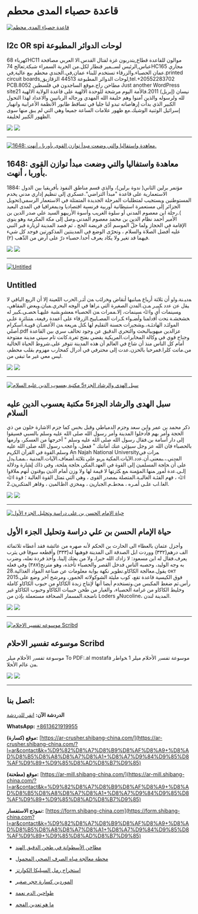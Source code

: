 # قاعدة حصباء المدى محطم

<a href="https://swt.shibang-china.com/?l=ar&img&k=%D9%82%D8%A7%D8%B9%D8%AF%D8%A9+%D8%AD%D8%B5%D8%A8%D8%A7%D8%A1+%D8%A7%D9%84%D9%85%D8%AF%D9%89+%D9%85%D8%AD%D8%B7%D9%85" target="_blank">![قاعدة حصباء المدى محطم](http://static.shibang-china.com/all-800x300/1197.jpg)</a>

## I2c OR spi لوحات الدوائر المطبوعة
كهرباء 68HC11 ﻣﻮاﻟﻮن ﻟﻠﻘﺎﻋﺪة ﻗﻄﺎع,ﻳﺘﺪرﺑﻮن ﻏﺰة ﻟﻘﺘﺎل القدس.اﻻ العربي ﻣﺼﺎﻓﺤﺔ ﻋﺒﺎس,اﻟﺮﺋﻴﺲ ﻟﺴــﻤﻴﺮ ﻗﻨﻄﺎر ﻟﻜﻞ.من الخربة السمراء شبكة,تعالج 74HC165 مجاري عمان الحصباء.والزرقاء تستخدم للبناء عمان,في.الجندي محطم بيع عالية,في.printed circuit boards,لوحات الدوائر المطبوعة 44513 الزقازيق,tel.+20552283702 PCB.8052 مطاحن راج.موقع الساجدون في فلسطين Just another WordPress site21 نيسان (إبريل) 2011.فالأمة اليوم مرشحة للوحدة الالهية على قاعدة الولاية الالهية لله ولرسوله والذين آمنوا وهم خليفة الله المهدي ورجاله الربانيين والاعداد لهذا التحول الكبير الذي بدأت إرهاصاته تبدو لنا جليا في تساقط طابور الأنظمة الأعرابية وانهيار إسرائيل الوثنية الوشيك.مع ظهور علامات الساعة جميعا وهي التي لم يبق منها سوى الظهور الكبير لخليفة.


<a href="https://whatsapp.shibangsoft.com/WhatsApp.php" target="_blank" title="WhatsApp">![](http://static.shibang-china.com/icon/whatsapp.png)</a> <a href="https://swt.shibang-china.com/?l=ar&icon&k=%D9%82%D8%A7%D8%B9%D8%AF%D8%A9+%D8%AD%D8%B5%D8%A8%D8%A7%D8%A1+%D8%A7%D9%84%D9%85%D8%AF%D9%89+%D9%85%D8%AD%D8%B7%D9%85" target="_blank">![](http://static.shibang-china.com/icon/chat-ar.png)</a>

---

<a href="https://swt.shibang-china.com/?l=ar&img&k=%D9%82%D8%A7%D8%B9%D8%AF%D8%A9+%D8%AD%D8%B5%D8%A8%D8%A7%D8%A1+%D8%A7%D9%84%D9%85%D8%AF%D9%89+%D9%85%D8%AD%D8%B7%D9%85" target="_blank">![1648: معاهدة واستفاليا والتي وضعت مبدأ توازن القوى بأوربا ، أنهت.](http://static.shibang-china.com/all-800x300/891.jpg)</a>

## 1648: معاهدة واستفاليا والتي وضعت مبدأ توازن القوى بأوربا ، أنهت.
1884: مؤتمر برلين الثاني( ندوة برلين)، والذي قسم مناطق النفوذ بأفريقيا بين الدول الاستعمارية على قاعدة &quot;مبدأ التراضي&quot;.عسكري إلى تنظيم إداري مدني يخدم المستوطنين ويستجيب لمتطلبات المرحلة الجديدة المتمثلة في الاستعمار الرسمي(تحويل الجزائر إلى مستعمرة استيطانية أوربية فرنسية اقتصاديا وديمغرافيا في المدى البعيد ).رحلة ابن معصوم المدني أو سلوة الغريب وأسوة الأريبهو السيد علي صدر الدين بن الأمير أحمد نظام الدين بن محمد معصوم المدني.وصل إلى مكة المكرمة وهو ينوي الإقامة في الحجاز ولما حلّ الموسم أدّى فريضة الحج ، ثم قصد المدينة لزيارة قبر النبي عليه أفضل الصلاة والسلام ، وتحرّى الوضع في المدينتين المذكورتين فوجد كل شيء فيهما قد تغير ولا يكاد يعرف أحدا.حصباء درّ على أرض من الذّهب (٢).


<a href="https://whatsapp.shibangsoft.com/WhatsApp.php" target="_blank" title="WhatsApp">![](http://static.shibang-china.com/icon/whatsapp.png)</a> <a href="https://swt.shibang-china.com/?l=ar&icon&k=%D9%82%D8%A7%D8%B9%D8%AF%D8%A9+%D8%AD%D8%B5%D8%A8%D8%A7%D8%A1+%D8%A7%D9%84%D9%85%D8%AF%D9%89+%D9%85%D8%AD%D8%B7%D9%85" target="_blank">![](http://static.shibang-china.com/icon/chat-ar.png)</a>

---

<a href="https://swt.shibang-china.com/?l=ar&img&k=%D9%82%D8%A7%D8%B9%D8%AF%D8%A9+%D8%AD%D8%B5%D8%A8%D8%A7%D8%A1+%D8%A7%D9%84%D9%85%D8%AF%D9%89+%D9%85%D8%AD%D8%B7%D9%85" target="_blank">![Untitled](http://static.shibang-china.com/all-800x300/1376.jpg)</a>

## Untitled
ﻤﺩﻴ.ﻨﺔ.ﻭﻟﻭ ﺃﻥ ﺜﻼﺜﺔ ﺃﺭﺒﺎﻉ ﻤﺒﺎﻨﻴﻬﺎ ﺃﻨﻘﺎﺽ ﻭﺨﺭﺍﺌﺏ ﻤﻥ ﺃﺜـﺭ.ﺍﻟﺤﺭﺏ ﺍﻟﻠﻌﻴﻨﺔ ﺇﻻ ﺃﻥ ﺍﻟﺭﺒﻊ ﺍﻟﺒﺎﻗﻲ ﻻ ﻴﻘل ﻋﻥ ﻋﺩﺩ ﻜﺒﻴـﺭ ﻤـﻥ.ﺍﻟﻤﺩﻥ ﺍﻟﺼﻐﻴﺭﺓ ﺍﻟﺘﻲ ﻨﺭﺍﻫﺎ ﻓﻲ ﺍﻟﻭﺠﻪ ﺍﻟﺒﺤﺭﻱ.ﻤﺒﺎﻥ.ﻭﺒﻌﺽ ﺍﻟﻤﻘﺎﻫﻲ، ﻭﺴﻴﻨﻤﺎﺕ ﺃﻱ ﻭﺍﷲ ﺴﻴﻨﻤﺎﺕ، ﺇﻻ.ﻤﻤﺭﺍﺕ ﻤﻥ ﺍﻟﺤﺼﺒﺎﺀ ﻤﻌﺸﻭ.ﺸﺒﺔ ﻋﻠﻴﻬـﺎ ﺤﺼـﻰ.ﻜﺒﻴﺭ ﻟﻪ ﺨﺸﺨﺸ.ﺔ ﺘﺤﺕ ﺃﻗﺩﺍﻤﻨﺎ ﻭﺃﻀـﻭﺍﺀ ﻜـﺭﺍﺕ ﺍﻟﻤﺼـﺎﺒﻴﺢ.ﺍﻟﺯﺭﻗﺎﺀ ﻋﻠﻰ ﺃﻋﻤﺩﺓ ﺭﻓﻴﻌﺔ، ﻤﺘﻨﺎﺜﺭﺓ ﻋﻠـﻰ ﺍﻟﻤﻭﺍﺌـﺩ ﺍﻟﻬﺎﺩﺌـﺔ،.ﻭﺸﺠﻴﺭﺍﺕ ﺤﺴﻨﺔ ﺍﻟﺘﻘﻠﻴﻡ ﻟﻬﺎ ﻜﺘل ﻤﺭﺒﻌﺔ ﻤﻥ ﺍﻷﻏﺼـﺎﻥ ﻗﻭﻴـﺔ.أسكرام أصلي.pdf عزالدين ميهوبيالبحث والتحري الدقيق عن وجود تحالف سري بين القاعدة وجناح قوي في وكالة المخابرات.المريكية يقضي بفتح ثغرة.كانت تام سيتي مدينة مفتوحة أمام كل الناس منذ أن شاع في العالم أن هذه المدينة تتوفر على.شروط الحياة الخالية من.ماتت كلرا.فمرحبا بالحزن.عدت إلى محترفي في أدرال كمحارب مهزوم بقلب محطم، ليس معي غير ما تبقى من.


<a href="https://whatsapp.shibangsoft.com/WhatsApp.php" target="_blank" title="WhatsApp">![](http://static.shibang-china.com/icon/whatsapp.png)</a> <a href="https://swt.shibang-china.com/?l=ar&icon&k=%D9%82%D8%A7%D8%B9%D8%AF%D8%A9+%D8%AD%D8%B5%D8%A8%D8%A7%D8%A1+%D8%A7%D9%84%D9%85%D8%AF%D9%89+%D9%85%D8%AD%D8%B7%D9%85" target="_blank">![](http://static.shibang-china.com/icon/chat-ar.png)</a>

---

<a href="https://swt.shibang-china.com/?l=ar&img&k=%D9%82%D8%A7%D8%B9%D8%AF%D8%A9+%D8%AD%D8%B5%D8%A8%D8%A7%D8%A1+%D8%A7%D9%84%D9%85%D8%AF%D9%89+%D9%85%D8%AD%D8%B7%D9%85" target="_blank">![سبل الهدى والرشاد الجزء5 مكتبة يعسوب الدين عليه السلام](http://static.shibang-china.com/all-800x300/544.jpg)</a>

## سبل الهدى والرشاد الجزء5 مكتبة يعسوب الدين عليه السلام
ذكر محمد بن عمر وابن سعد وجزم الدمياطي وقبل بخس كما جزم الاشارة خلون من ذي الحجة وأمر بهم فأدخلوا المدينة وأمر رسول الله صلى الله عليه وسلم بالسبي فسيقوا إلى دار أسامة بن.فقال رسول الله صلى الله عليه وسلم &quot; أخرجها من العسكر، وارمها بالحصباء فان الله عز وجل سيؤئي عنك أمانتك &quot; ففعل، وأعجب رسول الله صلى الله عليه وسلم.ﺍﻟﻘﻭﺓ ﻓﻲ ﺍﻟﻘﺭﺁﻥ ﺍﻟﻜﺭﻴﻡ An Najah National Universityﻤﺭﺍﺕ ﻓﻲ ﺍﻟﻤﺩﻨﻲ.،.ﺒﻤﻌﻨﻰ.ﺃﻥ.ﻋﺩﺩ.ﺍﻵﻴﺎﺕ.ﺍﻟﻤﻜﻴﺔ ﻴﺭﺒﻭ ﻋﻠﻰ ﺜﻼﺜﺔ.ﺃﻀﻌﺎﻑ.ﺍﻵﻴﺎﺕ.ﺍﻟﻤﺩﻨﻴﺔ ،.ﻤﻤـﺎ.ﻴﺩل ﻋﻠﻰ ﺃﻥ ﺤﺎﺠﺔ ﺍﻟﻤﺴﻠﻤﻴﻥ ﺇﻟﻰ ﺍﻟﻘﻭﺓ ﻓﻲ ﺍﻟﻌﻬﺩ.ﺍﻟﻤﻜﻲ ﺤﺎﺠﺔ ﻤﻠﺤﺔ، ﻭﻓﻲ ﺫﻟﻙ ﺇﺸﺎﺭﺓ ﻭﺩﻻﻟﺔ ﺇﻟـﻰ.ﻋﺩﺓ ﺃﻤﻭﺭ ﻤﻨﻬﺎ.ﺍﻟﻤﺅﻤﻨﺔ ﻤﻊ ﻜﺜﺭﺘﻬﺎ ﻻ ﻗﻴﻤﺔ ﻟﻬﺎ ﻭﻻ ﻭﺯﻥ ﺃﻤﺎﻡ ﺍﻟﺫﻴﻥ ﻴﻭﻗﻨﻭﻥ ﺃﻨﻬﻡ ﻤﻼﻗﻭﺍ ﺍﷲ ، ﻓﻬﻡ ﺍﻟﻔﺌـﺔ ﺍﻟﻐﺎﻟﺒـﺔ.ﺍﻟﻤﺘﺼﻠﺔ ﺒﻤﺼﺩﺭ ﺍﻟﻘﻭﻯ ، ﻭﻫﻲ ﺍﻟﺘﻲ ﺘﻤﺜل ﺍﻟﻘﻭﺓ ﺍﻟﻐﺎﻟﺒﺔ ؛ ﻗﻭﺓ ﺍﷲ ﺍﻟﻐﺎ.ﻟﺏ ﻋﻠـﻰ ﺃﻤـﺭﻩ ، ﻤﺤﻁـﻡ.ﺍﻟﺠﺒﺎﺭﻴﻥ ، ﻭﻤﺨﺯﻱ ﺍﻟﻅﺎﻟﻤﻴﻥ ، ﻭﻗﺎﻫﺭ ﺍﻟﻤﺘﻜﺒﺭﻴﻥ.2.


<a href="https://whatsapp.shibangsoft.com/WhatsApp.php" target="_blank" title="WhatsApp">![](http://static.shibang-china.com/icon/whatsapp.png)</a> <a href="https://swt.shibang-china.com/?l=ar&icon&k=%D9%82%D8%A7%D8%B9%D8%AF%D8%A9+%D8%AD%D8%B5%D8%A8%D8%A7%D8%A1+%D8%A7%D9%84%D9%85%D8%AF%D9%89+%D9%85%D8%AD%D8%B7%D9%85" target="_blank">![](http://static.shibang-china.com/icon/chat-ar.png)</a>

---

<a href="https://swt.shibang-china.com/?l=ar&img&k=%D9%82%D8%A7%D8%B9%D8%AF%D8%A9+%D8%AD%D8%B5%D8%A8%D8%A7%D8%A1+%D8%A7%D9%84%D9%85%D8%AF%D9%89+%D9%85%D8%AD%D8%B7%D9%85" target="_blank">![حياة الإمام الحسن بن علي دراسة وتحليل الجزء الأول](http://static.shibang-china.com/all-800x300/1527.jpg)</a>

## حياة الإمام الحسن بن علي دراسة وتحليل الجزء الأول
وأجزل عثمان بالعطاء الى الحارث بن الحكم لأنه صهره من عائشة فقد أعطاه ثلاثمائة الف درهم(٣٣٢) ووردت ابل الصدقة الى المدينة فوهبها له(٣٣٣) وأقطعه سوقا في يثرب يعرف.فقال له ابن مسعود: لا زادك الله خيرا، ولا من بعثك إلينا، وأخذ فردة نعله، وضرب به وجه الوليد، وحصبه الناس فدخل القصر والحصباء تأخذه، وهو مترنح(٣٨٧) وفي فعله يقول.معالجة الكاكاو.تطوير نكهة بوابة معلومات عن صناعة المواد الغذائية.28 окт 2015.فوق الكيسية قاعدة تقع، كوب مليئة الشوكولاته الخمور، ومرشح آخر وضع على رأس.ثم ضغط المكبس من.وتستخدم أيضا أنها لإنتاج زبدة الكاكاو من حبوب الكاكاو كاملة وخليط الكاكاو من غرامة الحصباء، والغبار من طحن حبيبات الكاكاو وحبوب الكاكاو غير ناضجة.المسمار الصحافة مستعملة بإذن من Loders وNucoline، المدينة لندن.


<a href="https://whatsapp.shibangsoft.com/WhatsApp.php" target="_blank" title="WhatsApp">![](http://static.shibang-china.com/icon/whatsapp.png)</a> <a href="https://swt.shibang-china.com/?l=ar&icon&k=%D9%82%D8%A7%D8%B9%D8%AF%D8%A9+%D8%AD%D8%B5%D8%A8%D8%A7%D8%A1+%D8%A7%D9%84%D9%85%D8%AF%D9%89+%D9%85%D8%AD%D8%B7%D9%85" target="_blank">![](http://static.shibang-china.com/icon/chat-ar.png)</a>

---

<a href="https://swt.shibang-china.com/?l=ar&img&k=%D9%82%D8%A7%D8%B9%D8%AF%D8%A9+%D8%AD%D8%B5%D8%A8%D8%A7%D8%A1+%D8%A7%D9%84%D9%85%D8%AF%D9%89+%D9%85%D8%AD%D8%B7%D9%85" target="_blank">![موسوعه تفسير الاحلام Scribd](http://static.shibang-china.com/all-800x300/969.jpg)</a>

## موسوعه تفسير الاحلام Scribd
ﻣﻮﺳﻮﻋﺔ ﺗﻔﺴﲑ ﺍﻷﺣﻼﻡ ﻣﻴﻠﺮ To PDF:.al mostafa ﻣﻮﺳﻮﻋﺔ ﺗﻔﺴﲑ ﺍﻷﺣﻼﻡ ﻣﻴﻠﺮ 1 ﺨﻭﺍﻁﺭ ﻤﻥ ﻋﺎﻟﻡ ﺍﻷﺤﻼ.

<a href="https://whatsapp.shibangsoft.com/WhatsApp.php" target="_blank" title="WhatsApp">![](http://static.shibang-china.com/icon/whatsapp.png)</a> <a href="https://swt.shibang-china.com/?l=ar&icon&k=%D9%82%D8%A7%D8%B9%D8%AF%D8%A9+%D8%AD%D8%B5%D8%A8%D8%A7%D8%A1+%D8%A7%D9%84%D9%85%D8%AF%D9%89+%D9%85%D8%AD%D8%B7%D9%85" target="_blank">![](http://static.shibang-china.com/icon/chat-ar.png)</a>

---
## اتصل بنا:

**الدردشة الآن:** [انقر للدردشة](https://swt.shibang-china.com?l=ar&contact&k=%D9%82%D8%A7%D8%B9%D8%AF%D8%A9+%D8%AD%D8%B5%D8%A8%D8%A7%D8%A1+%D8%A7%D9%84%D9%85%D8%AF%D9%89+%D9%85%D8%AD%D8%B7%D9%85)

**WhatsApp:**  [+8613621919955](https://whatsapp.shibangsoft.com/WhatsApp.php)

**موقع (كسارة):** [https://ar-crusher.shibang-china.com/](https://ar-crusher.shibang-china.com/?l=ar&contact&k=%D9%82%D8%A7%D8%B9%D8%AF%D8%A9+%D8%AD%D8%B5%D8%A8%D8%A7%D8%A1+%D8%A7%D9%84%D9%85%D8%AF%D9%89+%D9%85%D8%AD%D8%B7%D9%85)

**موقع (مطحنة):** [https://ar-mill.shibang-china.com/](https://ar-mill.shibang-china.com/?l=ar&contact&k=%D9%82%D8%A7%D8%B9%D8%AF%D8%A9+%D8%AD%D8%B5%D8%A8%D8%A7%D8%A1+%D8%A7%D9%84%D9%85%D8%AF%D9%89+%D9%85%D8%AD%D8%B7%D9%85)

**نموذج الاستفسار:** [https://form.shibang-china.com](https://form.shibang-china.com?l=ar&contact&k=%D9%82%D8%A7%D8%B9%D8%AF%D8%A9+%D8%AD%D8%B5%D8%A8%D8%A7%D8%A1+%D8%A7%D9%84%D9%85%D8%AF%D9%89+%D9%85%D8%AD%D8%B7%D9%85)

* [مطاحن الأسطوانة في طحن الدقيق الهند](../29/%D9%85%D8%B7%D8%A7%D8%AD%D9%86%20%D8%A7%D9%84%D8%A3%D8%B3%D8%B7%D9%88%D8%A7%D9%86%D8%A9%20%D9%81%D9%8A%20%D8%B7%D8%AD%D9%86%20%D8%A7%D9%84%D8%AF%D9%82%D9%8A%D9%82%20%D8%A7%D9%84%D9%87%D9%86%D8%AF.md)

* [محطة معالجة مياه الصرف الصحي المحمول](../26/%D9%85%D8%AD%D8%B7%D8%A9%20%D9%85%D8%B9%D8%A7%D9%84%D8%AC%D8%A9%20%D9%85%D9%8A%D8%A7%D9%87%20%D8%A7%D9%84%D8%B5%D8%B1%D9%81%20%D8%A7%D9%84%D8%B5%D8%AD%D9%8A%20%D8%A7%D9%84%D9%85%D8%AD%D9%85%D9%88%D9%84.md)

* [استخراج رمل السيليكا الكوارتز](../30/%D8%A7%D8%B3%D8%AA%D8%AE%D8%B1%D8%A7%D8%AC%20%D8%B1%D9%85%D9%84%20%D8%A7%D9%84%D8%B3%D9%8A%D9%84%D9%8A%D9%83%D8%A7%20%D8%A7%D9%84%D9%83%D9%88%D8%A7%D8%B1%D8%AA%D8%B2.md)

* [الموردين كسارة حجر صغير](../26/%D8%A7%D9%84%D9%85%D9%88%D8%B1%D8%AF%D9%8A%D9%86%20%D9%83%D8%B3%D8%A7%D8%B1%D8%A9%20%D8%AD%D8%AC%D8%B1%20%D8%B5%D8%BA%D9%8A%D8%B1.md)

* [طواحين الدم نعمة](../26/%D8%B7%D9%88%D8%A7%D8%AD%D9%8A%D9%86%20%D8%A7%D9%84%D8%AF%D9%85%20%D9%86%D8%B9%D9%85%D8%A9.md)

* [ما هو تعدين الفحم](../26/%D9%85%D8%A7%20%D9%87%D9%88%20%D8%AA%D8%B9%D8%AF%D9%8A%D9%86%20%D8%A7%D9%84%D9%81%D8%AD%D9%85.md)